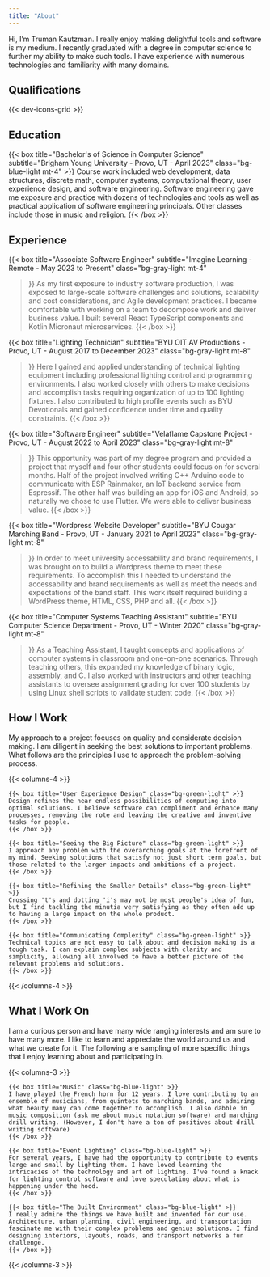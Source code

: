 ```yaml
---
title: "About"
---
```


Hi, I’m Truman Kautzman. I really enjoy making delightful tools and software is my medium. I recently graduated with a degree in computer science to further my ability to make such tools. I have experience with numerous technologies and familiarity with many domains.

## Qualifications

{{< dev-icons-grid >}}

## Education

{{< box
    title="Bachelor's of Science in Computer Science" 
    subtitle="Brigham Young University - Provo, UT - April 2023" 
    class="bg-blue-light mt-4" >}}
Course work included web development, data structures, discrete math, computer systems, computational theory, user experience design, and software engineering. Software engineering gave me exposure and practice with dozens of technologies and tools as well as practical application of software engineering principals. Other classes include those in music and religion.
{{< /box >}}

## Experience

{{< box
    title="Associate Software Engineer"
    subtitle="Imagine Learning - Remote - May 2023 to Present"
    class="bg-gray-light mt-4"
>}}
As my first exposure to industry software production, I was exposed to large-scale software challenges and solutions, scalability and cost considerations, and Agile development practices. I became comfortable with working on a team to decompose work and deliver business value. I built several React TypeScript components and Kotlin Micronaut microservices.
{{< /box >}}


{{< box
    title="Lighting Technician"
    subtitle="BYU OIT AV Productions - Provo, UT - August 2017 to December 2023"
    class="bg-gray-light mt-8"
>}}
Here I gained and applied understanding of technical lighting equipment including professional lighting control and programming environments. I also worked closely with others to make decisions and accomplish tasks requiring organization of up to 100 lighting fixtures. I also contributed to high profile events such as BYU Devotionals and gained confidence under time and quality constraints.
{{< /box >}}

{{< box
    title="Software Engineer"
    subtitle="Velaflame Capstone Project - Provo, UT - August 2022 to April 2023"
    class="bg-gray-light mt-8"
>}}
This opportunity was part of my degree program and provided a project that myself and four other students could focus on for several months. Half of the project involved writing C++ Arduino code to communicate with ESP Rainmaker, an IoT backend service from Espressif. The other half was building an app for iOS and Android, so naturally we chose to use Flutter. We were able to deliver business value.
{{< /box >}}

{{< box 
    title="Wordpress Website Developer"
    subtitle="BYU Cougar Marching Band - Provo, UT - January 2021 to April 2023"
    class="bg-gray-light mt-8" 
>}}
In order to meet university accessability and brand requirements, I was brought on to build a Wordpress theme to meet these requirements. To accomplish this I needed to understand the accessability and brand requirements as well as meet the needs and expectations of the band staff. This work itself required building a WordPress theme, HTML, CSS, PHP and all.
{{< /box >}}

{{< box 
    title="Computer Systems Teaching Assistant"
    subtitle="BYU Computer Science Department - Provo, UT - Winter 2020"
    class="bg-gray-light mt-8" 
>}}
As a Teaching Assistant, I taught concepts and applications of computer systems in classroom and one-on-one scenarios. Through teaching others, this expanded my knowledge of binary logic, assembly, and C. I also worked with instructors and other teaching assistants to oversee assignment grading for over 100 students by using Linux shell scripts to validate student code.
{{< /box >}}

## How I Work
My approach to a project focuses on quality and considerate decision making. I am diligent in seeking the best solutions to important problems. What follows are the principles I use to approach the problem-solving process.

{{< columns-4 >}}

    {{< box title="User Experience Design" class="bg-green-light" >}}
    Design refines the near endless possibilities of computing into optimal solutions. I believe software can compliment and enhance many processes, removing the rote and leaving the creative and inventive tasks for people.
    {{< /box >}}

    {{< box title="Seeing the Big Picture" class="bg-green-light" >}}
    I approach any problem with the overarching goals at the forefront of my mind. Seeking solutions that satisfy not just short term goals, but those related to the larger impacts and ambitions of a project.
    {{< /box >}}

    {{< box title="Refining the Smaller Details" class="bg-green-light" >}}
    Crossing 't's and dotting 'i's may not be most people's idea of fun, but I find tackling the minutia very satisfying as they often add up to having a large impact on the whole product.
    {{< /box >}}

    {{< box title="Communicating Complexity" class="bg-green-light" >}}
    Technical topics are not easy to talk about and decision making is a tough task. I can explain complex subjects with clarity and simplicity, allowing all involved to have a better picture of the relevant problems and solutions.
    {{< /box >}}

{{< /columns-4 >}}



## What I Work On
I am a curious person and have many wide ranging interests and am sure to have many more. I like to learn and appreciate the world around us and what we create for it. The following are sampling of more specific things that I enjoy learning about and participating in.

{{< columns-3 >}}

    {{< box title="Music" class="bg-blue-light" >}}
    I have played the French horn for 12 years. I love contributing to an ensemble of musicians, from quintets to marching bands, and admiring what beauty many can come together to accomplish. I also dabble in music composition (ask me about music notation software) and marching drill writing. (However, I don't have a ton of positives about drill writing software)
    {{< /box >}}

    {{< box title="Event Lighting" class="bg-blue-light" >}}
    For several years, I have had the opportunity to contribute to events large and small by lighting them. I have loved learning the intricacies of the technology and art of lighting. I've found a knack for lighting control software and love speculating about what is happening under the hood.
    {{< /box >}}

    {{< box title="The Built Environment" class="bg-blue-light" >}}
    I really admire the things we have built and invented for our use. Architecture, urban planning, civil engineering, and transportation fascinate me with their complex problems and genius solutions. I find designing interiors, layouts, roads, and transport networks a fun challenge.
    {{< /box >}}

{{< /columns-3 >}}
